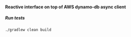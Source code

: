 #### Reactive interface on top of AWS dynamo-db async client

##### Run tests
`./gradlew clean build`
